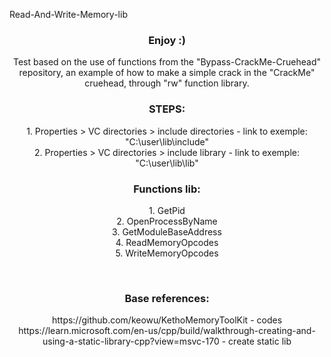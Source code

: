 Read-And-Write-Memory-lib

<h3 align="center"> Enjoy :)</h3>
 
 <p align="center">Test based on the use of functions from the "Bypass-CrackMe-Cruehead" repository, 
 an example of how to make a simple crack in the "CrackMe" cruehead, through "rw" function library. </p>
	
		
<h3 align="center">STEPS: </h3>
	
<p align="center">1. Properties > VC directories > include directories - link to exemple: "C:\user\lib\include"<br>
2. Properties > VC directories > include library - link to exemple: "C:\user\lib\lib"</p>
    
<h3 align="center">Functions lib: </h3>
		
<p align="center">1. GetPid<br>                                    
2. OpenProcessByName<br>                           
3. GetModuleBaseAddress <br>                        
4. ReadMemoryOpcodes<br>                            
5. WriteMemoryOpcodes</p><br>

<h3 align="center">Base references: </h3>

<p align="center">https://github.com/keowu/KethoMemoryToolKit - codes <br> 
https://learn.microsoft.com/en-us/cpp/build/walkthrough-creating-and-using-a-static-library-cpp?view=msvc-170 - create static lib</p>
